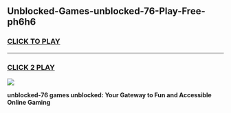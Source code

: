 
## Unblocked-Games-unblocked-76-Play-Free-ph6h6
<h3>
<a href="https://premium76.site?title=unblocked-76&ref=23A">CLICK TO PLAY</a></h3>
<hr>

<h3>
<a href="https://premium76.site?title=unblocked-76&ref=23A">CLICK 2 PLAY</a>
  
</h3>

<a href="https://premium76.site?title=unblocked-76&ref=23A"><img src="https://clearcache.store/games.png"></a>


**unblocked-76 games unblocked: Your Gateway to Fun and Accessible Online Gaming**
